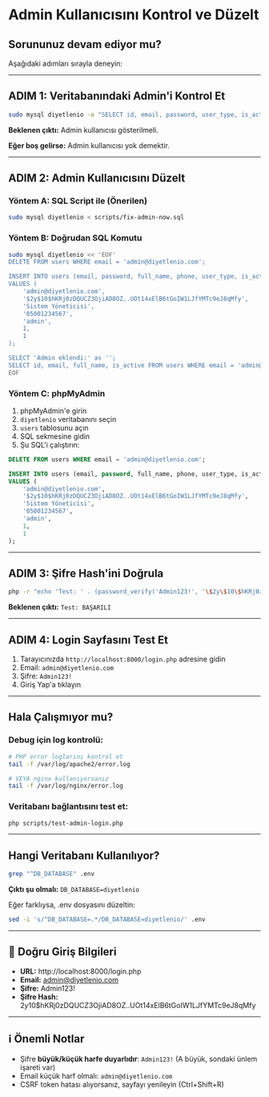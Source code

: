 # Admin Kullanıcısını Kontrol ve Düzelt

## Sorununuz devam ediyor mu?

Aşağıdaki adımları sırayla deneyin:

---

## ADIM 1: Veritabanındaki Admin'i Kontrol Et

```bash
sudo mysql diyetlenio -e "SELECT id, email, password, user_type, is_active FROM users WHERE email = 'admin@diyetlenio.com';"
```

**Beklenen çıktı:** Admin kullanıcısı gösterilmeli.

**Eğer boş gelirse:** Admin kullanıcısı yok demektir.

---

## ADIM 2: Admin Kullanıcısını Düzelt

### Yöntem A: SQL Script ile (Önerilen)

```bash
sudo mysql diyetlenio < scripts/fix-admin-now.sql
```

### Yöntem B: Doğrudan SQL Komutu

```bash
sudo mysql diyetlenio << 'EOF'
DELETE FROM users WHERE email = 'admin@diyetlenio.com';

INSERT INTO users (email, password, full_name, phone, user_type, is_active, is_email_verified)
VALUES (
    'admin@diyetlenio.com',
    '$2y$10$hKRj0zDQUCZ3OjiAD8OZ..UOt14xElB6tGoIW1LJfYMTc9eJ8qMfy',
    'Sistem Yöneticisi',
    '05001234567',
    'admin',
    1,
    1
);

SELECT 'Admin eklendi:' as '';
SELECT id, email, full_name, is_active FROM users WHERE email = 'admin@diyetlenio.com';
EOF
```

### Yöntem C: phpMyAdmin

1. phpMyAdmin'e girin
2. `diyetlenio` veritabanını seçin
3. `users` tablosunu açın
4. SQL sekmesine gidin
5. Şu SQL'i çalıştırın:

```sql
DELETE FROM users WHERE email = 'admin@diyetlenio.com';

INSERT INTO users (email, password, full_name, phone, user_type, is_active, is_email_verified)
VALUES (
    'admin@diyetlenio.com',
    '$2y$10$hKRj0zDQUCZ3OjiAD8OZ..UOt14xElB6tGoIW1LJfYMTc9eJ8qMfy',
    'Sistem Yöneticisi',
    '05001234567',
    'admin',
    1,
    1
);
```

---

## ADIM 3: Şifre Hash'ini Doğrula

```bash
php -r "echo 'Test: ' . (password_verify('Admin123!', '\$2y\$10\$hKRj0zDQUCZ3OjiAD8OZ..UOt14xElB6tGoIW1LJfYMTc9eJ8qMfy') ? 'BAŞARILI' : 'BAŞARISIZ') . PHP_EOL;"
```

**Beklenen çıktı:** `Test: BAŞARILI`

---

## ADIM 4: Login Sayfasını Test Et

1. Tarayıcınızda `http://localhost:8000/login.php` adresine gidin
2. Email: `admin@diyetlenio.com`
3. Şifre: `Admin123!`
4. Giriş Yap'a tıklayın

---

## Hala Çalışmıyor mu?

### Debug için log kontrolü:

```bash
# PHP error loglarını kontrol et
tail -f /var/log/apache2/error.log

# VEYA nginx kullanıyorsanız
tail -f /var/log/nginx/error.log
```

### Veritabanı bağlantısını test et:

```bash
php scripts/test-admin-login.php
```

---

## Hangi Veritabanı Kullanılıyor?

```bash
grep "^DB_DATABASE" .env
```

**Çıktı şu olmalı:** `DB_DATABASE=diyetlenio`

Eğer farklıysa, .env dosyasını düzeltin:

```bash
sed -i 's/^DB_DATABASE=.*/DB_DATABASE=diyetlenio/' .env
```

---

## 🔑 Doğru Giriş Bilgileri

- **URL:** http://localhost:8000/login.php
- **Email:** admin@diyetlenio.com
- **Şifre:** Admin123!
- **Şifre Hash:** $2y$10$hKRj0zDQUCZ3OjiAD8OZ..UOt14xElB6tGoIW1LJfYMTc9eJ8qMfy

---

## ℹ️ Önemli Notlar

- Şifre **büyük/küçük harfe duyarlıdır**: `Admin123!` (A büyük, sondaki ünlem işareti var)
- Email küçük harf olmalı: `admin@diyetlenio.com`
- CSRF token hatası alıyorsanız, sayfayı yenileyin (Ctrl+Shift+R)
